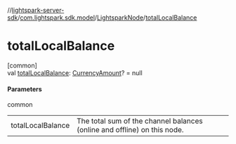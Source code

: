 //[lightspark-server-sdk](../../../index.md)/[com.lightspark.sdk.model](../index.md)/[LightsparkNode](index.md)/[totalLocalBalance](total-local-balance.md)

# totalLocalBalance

[common]\
val [totalLocalBalance](total-local-balance.md): [CurrencyAmount](../-currency-amount/index.md)? = null

#### Parameters

common

| | |
|---|---|
| totalLocalBalance | The total sum of the channel balances (online and offline) on this node. |
